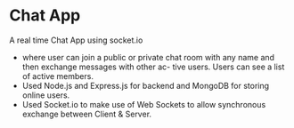 # Chat App

A real time Chat App using socket.io

* where user can join a public or private chat room with any name and then exchange messages with other ac- tive users. Users can see a list of active members.
* Used Node.js and Express.js for backend and MongoDB for storing online users.
* Used Socket.io to make use of Web Sockets to allow synchronous exchange between Client & Server.
